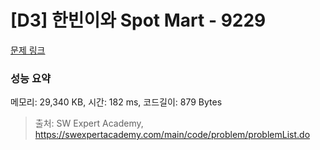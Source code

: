 # [D3] 한빈이와 Spot Mart - 9229 

[문제 링크](https://swexpertacademy.com/main/code/problem/problemDetail.do?contestProbId=AW8Wj7cqbY0DFAXN) 

### 성능 요약

메모리: 29,340 KB, 시간: 182 ms, 코드길이: 879 Bytes



> 출처: SW Expert Academy, https://swexpertacademy.com/main/code/problem/problemList.do